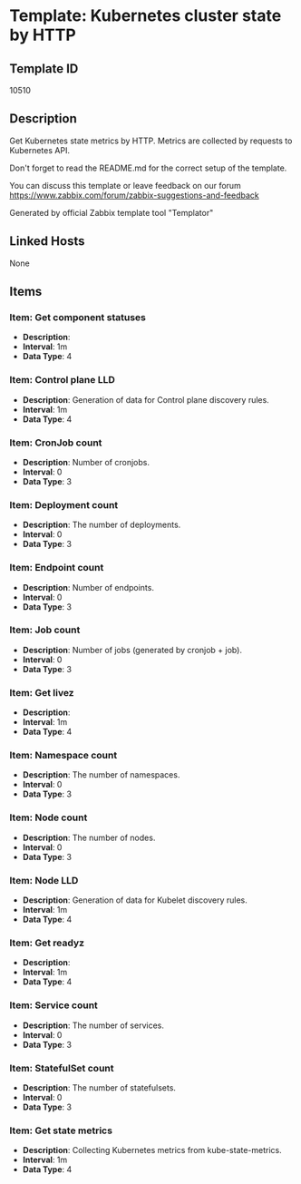 # Template: Kubernetes cluster state by HTTP

## Template ID
10510

## Description
Get Kubernetes state metrics by HTTP.
Metrics are collected by requests to Kubernetes API.

Don't forget to read the README.md for the correct setup of the template.

You can discuss this template or leave feedback on our forum https://www.zabbix.com/forum/zabbix-suggestions-and-feedback

Generated by official Zabbix template tool "Templator"

## Linked Hosts
None

## Items

### Item: Get component statuses
- **Description**: 
- **Interval**: 1m
- **Data Type**: 4

### Item: Control plane LLD
- **Description**: Generation of data for Control plane discovery rules.
- **Interval**: 1m
- **Data Type**: 4

### Item: CronJob count
- **Description**: Number of cronjobs.
- **Interval**: 0
- **Data Type**: 3

### Item: Deployment count
- **Description**: The number of deployments.
- **Interval**: 0
- **Data Type**: 3

### Item: Endpoint count
- **Description**: Number of endpoints.
- **Interval**: 0
- **Data Type**: 3

### Item: Job count
- **Description**: Number of jobs (generated by cronjob + job).
- **Interval**: 0
- **Data Type**: 3

### Item: Get livez
- **Description**: 
- **Interval**: 1m
- **Data Type**: 4

### Item: Namespace count
- **Description**: The number of namespaces.
- **Interval**: 0
- **Data Type**: 3

### Item: Node count
- **Description**: The number of nodes.
- **Interval**: 0
- **Data Type**: 3

### Item: Node LLD
- **Description**: Generation of data for Kubelet discovery rules.
- **Interval**: 1m
- **Data Type**: 4

### Item: Get readyz
- **Description**: 
- **Interval**: 1m
- **Data Type**: 4

### Item: Service count
- **Description**: The number of services.
- **Interval**: 0
- **Data Type**: 3

### Item: StatefulSet count
- **Description**: The number of statefulsets.
- **Interval**: 0
- **Data Type**: 3

### Item: Get state metrics
- **Description**: Collecting Kubernetes metrics from kube-state-metrics.
- **Interval**: 1m
- **Data Type**: 4

